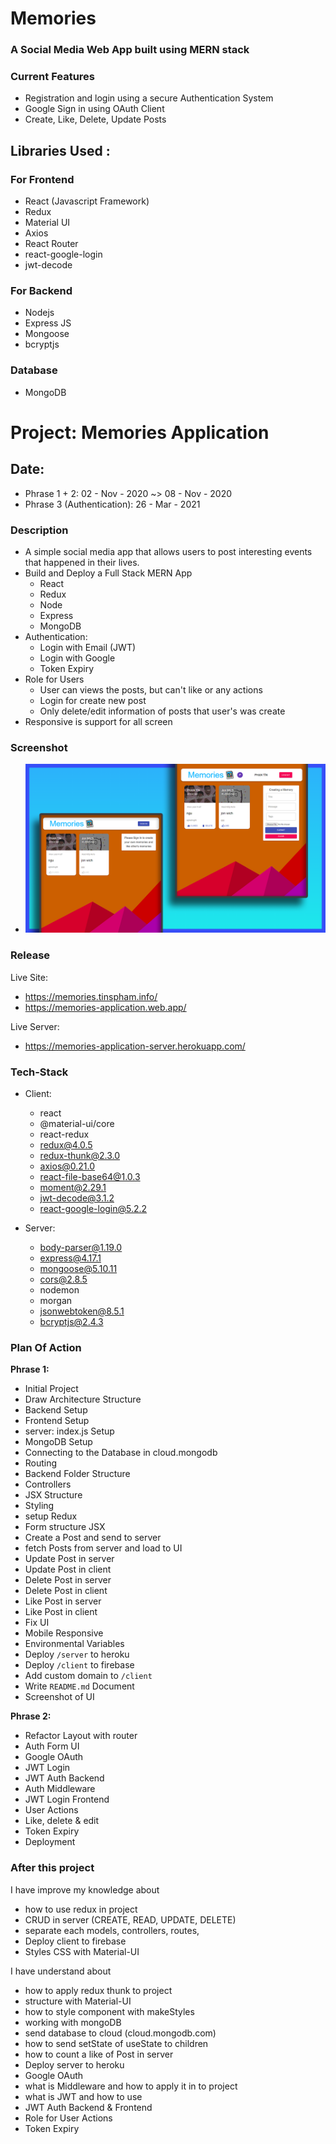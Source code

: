 # Memories
### A Social Media Web App built using MERN stack  


### Current Features
- Registration and login using a secure Authentication System
- Google Sign in using OAuth Client
- Create, Like, Delete, Update Posts

## Libraries Used : 
### For Frontend
- React (Javascript Framework)
- Redux
- Material UI
- Axios
- React Router
- react-google-login
- jwt-decode

### For Backend
- Nodejs
- Express JS
- Mongoose
- bcryptjs

### Database
- MongoDB

# Project: Memories Application

## Date:

- Phrase 1 + 2: 02 - Nov - 2020 ~> 08 - Nov - 2020
- Phrase 3 (Authentication): 26 - Mar - 2021

### Description

- A simple social media app that allows users to post interesting events that happened in their lives.
- Build and Deploy a Full Stack MERN App
  - React
  - Redux
  - Node
  - Express
  - MongoDB
- Authentication:
  - Login with Email (JWT)
  - Login with Google
  - Token Expiry
- Role for Users
  - User can views the posts, but can't like or any actions
  - Login for create new post
  - Only delete/edit information of posts that user's was create
- Responsive is support for all screen

### Screenshot

- <img src="./screenshot.png" alt="memories-application"/>

### Release

Live Site:

- https://memories.tinspham.info/
- https://memories-application.web.app/

Live Server:

- https://memories-application-server.herokuapp.com/

### Tech-Stack

- Client:

  - react
  - @material-ui/core
  - react-redux
  - redux@4.0.5
  - redux-thunk@2.3.0
  - axios@0.21.0
  - react-file-base64@1.0.3
  - moment@2.29.1
  - jwt-decode@3.1.2
  - react-google-login@5.2.2

- Server:
  - body-parser@1.19.0
  - express@4.17.1
  - mongoose@5.10.11
  - cors@2.8.5
  - nodemon
  - morgan
  - jsonwebtoken@8.5.1
  - bcryptjs@2.4.3

### Plan Of Action

**Phrase 1:**

- Initial Project
- Draw Architecture Structure
- Backend Setup
- Frontend Setup
- server: index.js Setup
- MongoDB Setup
- Connecting to the Database in cloud.mongodb
- Routing
- Backend Folder Structure
- Controllers
- JSX Structure
- Styling
- setup Redux
- Form structure JSX
- Create a Post and send to server
- fetch Posts from server and load to UI
- Update Post in server
- Update Post in client
- Delete Post in server
- Delete Post in client
- Like Post in server
- Like Post in client
- Fix UI
- Mobile Responsive
- Environmental Variables
- Deploy `/server` to heroku
- Deploy `/client` to firebase
- Add custom domain to `/client`
- Write `README.md` Document
- Screenshot of UI

**Phrase 2:**

- Refactor Layout with router
- Auth Form UI
- Google OAuth
- JWT Login
- JWT Auth Backend
- Auth Middleware
- JWT Login Frontend
- User Actions
- Like, delete & edit
- Token Expiry
- Deployment

### After this project

I have improve my knowledge about

- how to use redux in project
- CRUD in server (CREATE, READ, UPDATE, DELETE)
- separate each models, controllers, routes,
- Deploy client to firebase
- Styles CSS with Material-UI

I have understand about

- how to apply redux thunk to project
- structure with Material-UI
- how to style component with makeStyles
- working with mongoDB
- send database to cloud (cloud.mongodb.com)
- how to send setState of useState to children
- how to count a like of Post in server
- Deploy server to heroku
- Google OAuth
- what is Middleware and how to apply it in to project
- what is JWT and how to use
- JWT Auth Backend & Frontend
- Role for User Actions
- Token Expiry
